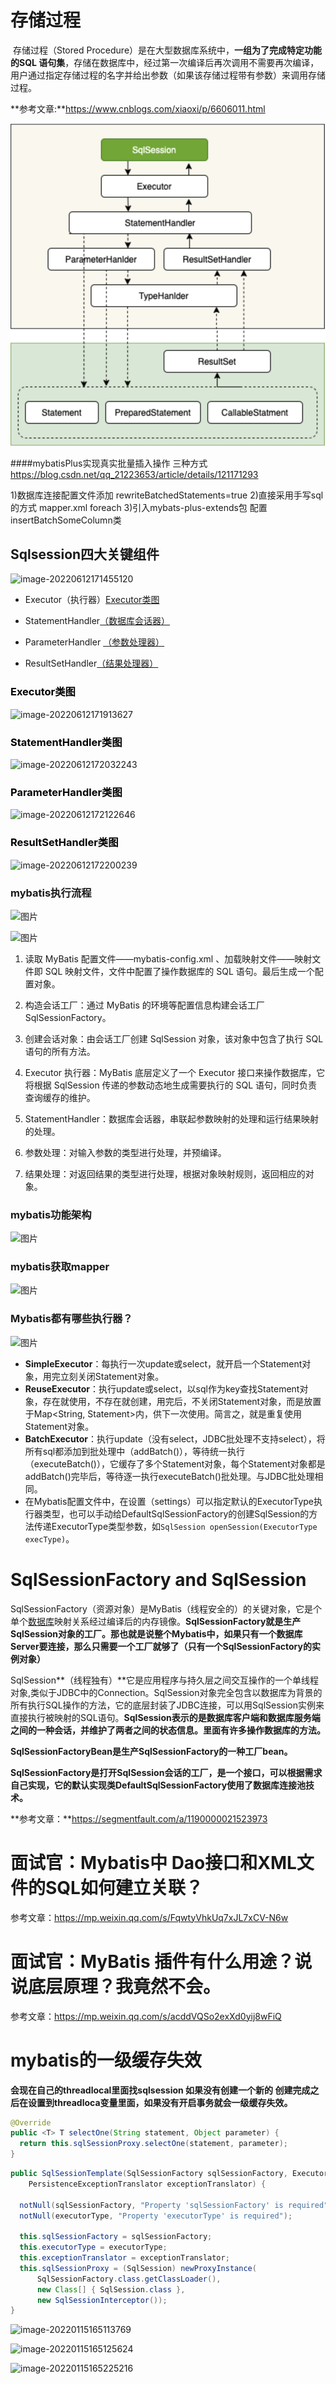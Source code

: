 # 存储过程

​		存储过程（Stored Procedure）是在大型数据库系统中，**一组为了完成特定功能的SQL 语句集**，存储在数据库中，经过第一次编译后再次调用不需要再次编译，用户通过指定存储过程的名字并给出参数（如果该存储过程带有参数）来调用存储过程。

**参考文章:**https://www.cnblogs.com/xiaoxi/p/6606011.html



![image-20220408164728464](noteImg/image-20220408164728464.png)


####mybatisPlus实现真实批量插入操作 三种方式
https://blog.csdn.net/qq_21223653/article/details/121171293

1)数据库连接配置文件添加 rewriteBatchedStatements=true
2)直接采用手写sql的方式 mapper.xml foreach
3)引入mybats-plus-extends包 配置insertBatchSomeColumn类

## Sqlsession四大关键组件

![image-20220612171455120](/Users/madongming/notes/noteImg/image-20220612171455120.png)

- Executor（执行器）[Executor类图](#executor类图)

- StatementHandler[（数据库会话器）](#数据库会话器)
- ParameterHandler [（参数处理器）](#参数处理器)
- ResultSetHandler[（结果处理器）](#结果处理器)

### <a style='color:black' name="executor类图">Executor类图</a> 

![image-20220612171913627](/Users/madongming/notes/noteImg/image-20220612171913627.png)

### <a style='color:black' name="数据库会话器">StatementHandler类图</a>

![image-20220612172032243](/Users/madongming/notes/noteImg/image-20220612172032243.png)

### <a style='color:black' name="参数处理器">ParameterHandler类图</a>

![image-20220612172122646](/Users/madongming/notes/noteImg/image-20220612172122646.png)

### <a style='color:black' name="结果处理器">ResultSetHandler类图</a>

![image-20220612172200239](/Users/madongming/notes/noteImg/image-20220612172200239.png)



### mybatis执行流程

![图片](https://mmbiz.qpic.cn/mmbiz_png/z40lCFUAHpkQ2HfT6YibhB7gDLsT2Grl8Nn9oXiaUQeVXicr09koMpclCXzic3aAkqYkVLQvGdyPlKfWc249mn032g/640?wx_fmt=png&wxfrom=5&wx_lazy=1&wx_co=1)

![图片](https://mmbiz.qpic.cn/mmbiz_png/z40lCFUAHpkQ2HfT6YibhB7gDLsT2Grl8HsgdSUgaG6xIGmvOWmKHCPWeibtNI3uSQ3VCm8WaCpk4icMPk5CpGicuQ/640?wx_fmt=png&wxfrom=5&wx_lazy=1&wx_co=1)

1. 读取 MyBatis 配置文件——mybatis-config.xml 、加载映射文件——映射文件即 SQL 映射文件，文件中配置了操作数据库的 SQL 语句。最后生成一个配置对象。

2. 构造会话工厂：通过 MyBatis 的环境等配置信息构建会话工厂 SqlSessionFactory。

3. 创建会话对象：由会话工厂创建 SqlSession 对象，该对象中包含了执行 SQL 语句的所有方法。

4. Executor 执行器：MyBatis 底层定义了一个 Executor 接口来操作数据库，它将根据 SqlSession 传递的参数动态地生成需要执行的 SQL 语句，同时负责查询缓存的维护。

5. StatementHandler：数据库会话器，串联起参数映射的处理和运行结果映射的处理。

6. 参数处理：对输入参数的类型进行处理，并预编译。

7. 结果处理：对返回结果的类型进行处理，根据对象映射规则，返回相应的对象。

   

### mybatis功能架构

![图片](https://mmbiz.qpic.cn/mmbiz_png/z40lCFUAHpkQ2HfT6YibhB7gDLsT2Grl8iaEHDTuHlcEnrpAgtOeAJDLGoqLbCXmBrgfCknCibvPvLqiahsuT8f1RA/640?wx_fmt=png&wxfrom=5&wx_lazy=1&wx_co=1)



### mybatis获取mapper

![图片](https://mmbiz.qpic.cn/mmbiz_png/z40lCFUAHpkQ2HfT6YibhB7gDLsT2Grl8pmLjuxMZIV6BiadLmLpFQ6DO8FEsu3KBDeW5wvHNs20Bd2gj6bdgW3Q/640?wx_fmt=png&wxfrom=5&wx_lazy=1&wx_co=1)

### Mybatis都有哪些执行器？

![图片](https://mmbiz.qpic.cn/mmbiz_png/z40lCFUAHpkQ2HfT6YibhB7gDLsT2Grl88exP2AvLUpPYPrqnXrCeBjPOPaw3ElNicsWia11rt7jDad6O8SjuWMmA/640?wx_fmt=png&wxfrom=5&wx_lazy=1&wx_co=1)

- **SimpleExecutor**：每执行一次update或select，就开启一个Statement对象，用完立刻关闭Statement对象。
- **ReuseExecutor**：执行update或select，以sql作为key查找Statement对象，存在就使用，不存在就创建，用完后，不关闭Statement对象，而是放置于Map<String, Statement>内，供下一次使用。简言之，就是重复使用Statement对象。
- **BatchExecutor**：执行update（没有select，JDBC批处理不支持select），将所有sql都添加到批处理中（addBatch()），等待统一执行（executeBatch()），它缓存了多个Statement对象，每个Statement对象都是addBatch()完毕后，等待逐一执行executeBatch()批处理。与JDBC批处理相同。
- 在Mybatis配置文件中，在设置（settings）可以指定默认的ExecutorType执行器类型，也可以手动给DefaultSqlSessionFactory的创建SqlSession的方法传递ExecutorType类型参数，如`SqlSession openSession(ExecutorType execType)`。

# SqlSessionFactory and SqlSession

SqlSessionFactory（资源对象）是MyBatis（线程安全的）的关键对象，它是个单个[数据库](https://cloud.tencent.com/solution/database?from=10680)映射关系经过编译后的内存镜像。**SqlSessionFactory就是生产SqlSession对象的工厂。那也就是说整个Mybatis中，如果只有一个数据库Server要连接，那么只需要一个工厂就够了（只有一个SqlSessionFactory的实例对象）**

SqlSession**（线程独有）**它是应用程序与持久层之间交互操作的一个单线程对象,类似于JDBC中的Connection。SqlSession对象完全包含以数据库为背景的所有执行SQL操作的方法，它的底层封装了JDBC连接，可以用SqlSession实例来直接执行被映射的SQL语句。**SqlSession表示的是数据库客户端和数据库服务端之间的一种会话，并维护了两者之间的状态信息。里面有许多操作数据库的方法。**

**SqlSessionFactoryBean是生产SqlSessionFactory的一种工厂bean。**

**SqlSessionFactory是打开SqlSession会话的工厂，是一个接口，可以根据需求自己实现，它的默认实现类DefaultSqlSessionFactory使用了数据库连接池技术。**

**参考文章：**https://segmentfault.com/a/1190000021523973

# 面试官：Mybatis中 Dao接口和XML文件的SQL如何建立关联？

参考文章：https://mp.weixin.qq.com/s/FqwtyVhkUq7xJL7xCV-N6w



# 面试官：MyBatis 插件有什么用途？说说底层原理？我竟然不会。

参考文章：https://mp.weixin.qq.com/s/acddVQSo2exXd0yij8wFiQ

# mybatis的一级缓存失效 

**会现在自己的threadlocal里面找sqlsession 如果没有创建一个新的 创建完成之后在设置到threadloca变量里面，如果没有开启事务就会一级缓存失效。**

```java
@Override
public <T> T selectOne(String statement, Object parameter) {
  return this.sqlSessionProxy.selectOne(statement, parameter);
}
```

```java
public SqlSessionTemplate(SqlSessionFactory sqlSessionFactory, ExecutorType executorType,
    PersistenceExceptionTranslator exceptionTranslator) {

  notNull(sqlSessionFactory, "Property 'sqlSessionFactory' is required");
  notNull(executorType, "Property 'executorType' is required");

  this.sqlSessionFactory = sqlSessionFactory;
  this.executorType = executorType;
  this.exceptionTranslator = exceptionTranslator;
  this.sqlSessionProxy = (SqlSession) newProxyInstance(
      SqlSessionFactory.class.getClassLoader(),
      new Class[] { SqlSession.class },
      new SqlSessionInterceptor());
}
```

![image-20220115165113769](/Users/madongming/IdeaProjects/learn/docs/noteImg/image-20220115165113769.png)

![image-20220115165125624](/Users/madongming/IdeaProjects/learn/docs/noteImg/image-20220115165125624.png)



![image-20220115165225216](/Users/madongming/IdeaProjects/learn/docs/noteImg/image-20220115165225216.png)





# 